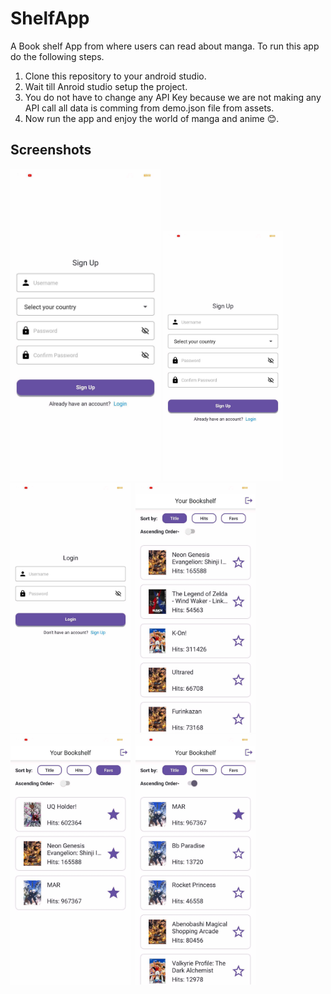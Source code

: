 # ShelfApp
A Book shelf App from where users can read about manga.
To run this app do the following steps.
1. Clone this repository to your android studio.
2. Wait till Anroid studio setup the project.
3. You do not have to change any API Key because we are not making any API call all data is comming from demo.json file from assets.
4. Now run the app and enjoy the world of manga and anime 😊.

## Screenshots
<td><img src = "/screenshots/screen1.jpg" width=240/></td> 
<img src="/screenshots/screen1.jpg" height="400">&nbsp;
<img src="/screenshots/screen2.jpg" height="400">&nbsp;
<img src="/screenshots/screen3.jpg" height="400">&nbsp;
<img src="/screenshots/screen4.jpg" height="400">&nbsp;
<img src="/screenshots/screen5.jpg" height="400">&nbsp;
